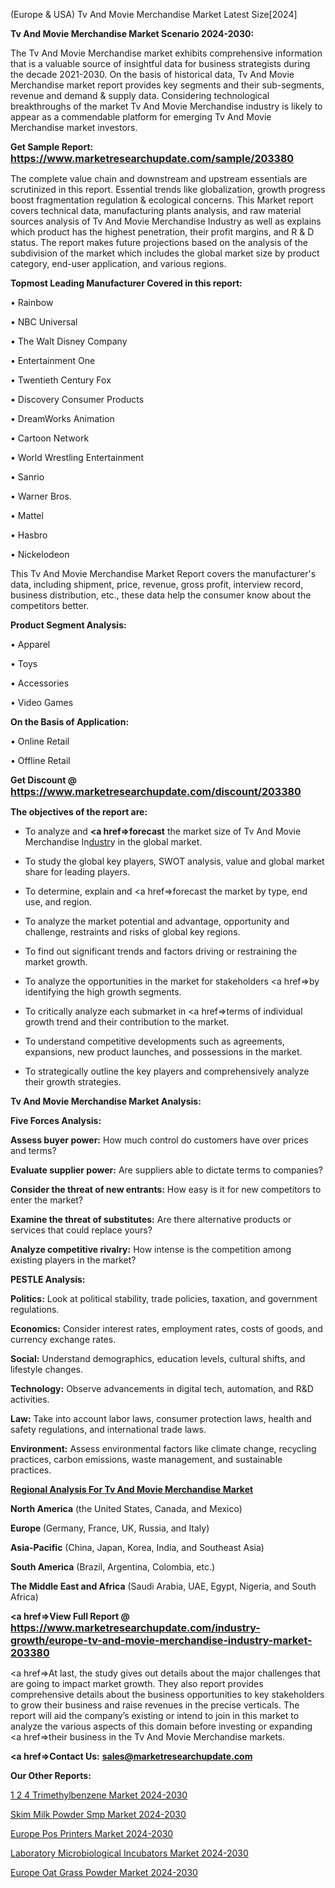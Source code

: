 (Europe & USA) Tv And Movie Merchandise Market Latest Size[2024]

<strong>Tv And Movie Merchandise Market Scenario 2024-2030:</strong>

The Tv And Movie Merchandise market exhibits comprehensive information that is a valuable source of insightful data for business strategists during the decade 2021-2030. On the basis of historical data, Tv And Movie Merchandise market report provides key segments and their sub-segments, revenue and demand &amp; supply data. Considering technological breakthroughs of the market Tv And Movie Merchandise industry is likely to appear as a commendable platform for emerging Tv And Movie Merchandise market investors.

<strong>Get Sample Report: <a href=https://www.marketresearchupdate.com/sample/203380><font size=3 color=#0000ff>https://www.marketresearchupdate.com/sample/203380</font></a></strong>

The complete value chain and downstream and upstream essentials are scrutinized in this report. Essential trends like globalization, growth progress boost fragmentation regulation &amp; ecological concerns. This Market report covers technical data, manufacturing plants analysis, and raw material sources analysis of Tv And Movie Merchandise Industry as well as explains which product has the highest penetration, their profit margins, and R & D status. The report makes future projections based on the analysis of the subdivision of the market which includes the global market size by product category, end-user application, and various regions.

<strong>Topmost Leading Manufacturer Covered in this report:</strong>

• Rainbow

• NBC Universal

• The Walt Disney Company

• Entertainment One

• Twentieth Century Fox

• Discovery Consumer Products

• DreamWorks Animation

• Cartoon Network

• World Wrestling Entertainment

• Sanrio

• Warner Bros.

• Mattel

• Hasbro

• Nickelodeon

This Tv And Movie Merchandise Market Report covers the manufacturer's data, including shipment, price, revenue, gross profit, interview record, business distribution, etc., these data help the consumer know about the competitors better.

<strong>Product Segment Analysis: </strong>

• Apparel

• Toys

• Accessories

• Video Games

<strong>On the Basis of Application:</strong>

• Online Retail

• Offline Retail

<strong>Get Discount @ <a href=https://www.marketresearchupdate.com/discount/203380><font size=3 color=#0000ff>https://www.marketresearchupdate.com/discount/203380</font></a></strong>

<strong><b>The objectives of the report are:</b></strong>

- To analyze and <strong><a href=><strong>forecast</strong></a></strong> the market size of Tv And Movie Merchandise In<a href=ASDF991299>dustr</a>y in the global market.

- To study the global key players, SWOT analysis, value and global market share for leading players.

- To determine, explain and <a href=>forecast</a> the market by type, end use, and region.

- To analyze the market potential and advantage, opportunity and challenge, restraints and risks of global key regions.

- To find out significant trends and factors driving or restraining the market growth.

- To analyze the opportunities in the market for stakeholders <a href=>by</a> identifying the high growth segments.

- To critically analyze each submarket in <a href=>terms</a> of individual growth trend and their contribution to the market.

- To understand competitive developments such as agreements, expansions, new product launches, and possessions in the market.

- To strategically outline the key players and comprehensively analyze their growth strategies.

<strong>Tv And Movie Merchandise Market Analysis:</strong>

<strong>Five Forces Analysis:</strong>

<strong>Assess buyer power:</strong> How much control do customers have over prices and terms?

<strong>Evaluate supplier power:</strong> Are suppliers able to dictate terms to companies?

<strong>Consider the threat of new entrants:</strong> How easy is it for new competitors to enter the market?

<strong>Examine the threat of substitutes:</strong> Are there alternative products or services that could replace yours?

<strong>Analyze competitive rivalry:</strong> How intense is the competition among existing players in the market?

<strong>PESTLE Analysis:</strong>

<strong>Politics:</strong> Look at political stability, trade policies, taxation, and government regulations.

<strong>Economics:</strong> Consider interest rates, employment rates, costs of goods, and currency exchange rates.

<strong>Social:</strong> Understand demographics, education levels, cultural shifts, and lifestyle changes.

<strong>Technology:</strong> Observe advancements in digital tech, automation, and R&D activities.

<strong>Law:</strong> Take into account labor laws, consumer protection laws, health and safety regulations, and international trade laws.

<strong>Environment:</strong> Assess environmental factors like climate change, recycling practices, carbon emissions, waste management, and sustainable practices.

<strong><u><b>Regional Analysis For Tv And Movie Merchandise Market</b></u></strong>

<strong><b>North America</b></strong> (the United States, Canada, and Mexico)

<strong><b>Europe </b></strong>(Germany, France, UK, Russia, and Italy)

<strong><b>Asia-Pacific</b></strong> (China, Japan, Korea, India, and Southeast Asia)

<strong><b>South America</b></strong> (Brazil, Argentina, Colombia, etc.)

<strong><b>The Middle East and Africa</b></strong> (Saudi Arabia, UAE, Egypt, Nigeria, and South Africa)

<strong><a href=>View Full Report</a> @ <a href=https://www.marketresearchupdate.com/industry-growth/europe-tv-and-movie-merchandise-industry-market-203380><font size=3 color=#0000ff>https://www.marketresearchupdate.com/industry-growth/europe-tv-and-movie-merchandise-industry-market-203380</font></a></strong>

<a href=>At last,</a> the study gives out details about the major challenges that are going to impact market growth. They also report provides comprehensive details about the business opportunities to key stakeholders to grow their business and raise revenues in the precise verticals. The report will aid the company’s existing or intend to join in this market to analyze the various aspects of this domain before investing or expanding <a href=>their</a> business in the Tv And Movie Merchandise markets.

<strong><a href=>Contact Us:</a></strong>
<strong>sales@marketresearchupdate.com</strong>

<strong>Our Other Reports:</strong>

<a href=https://www.linkedin.com/pulse/1-2-4-trimethylbenzene-market-2023-top-key-players>1 2 4 Trimethylbenzene Market 2024-2030</a>

<a href=https://www.linkedin.com/pulse/skim-milk-powder-smp-market-outlooks-2023-size>Skim Milk Powder Smp Market 2024-2030</a>

<a href=https://www.linkedin.com/pulse/europe-pos-printers-market-2023-current-future>Europe Pos Printers Market 2024-2030</a>

<a href=https://www.linkedin.com/pulse/laboratory-microbiological-incubators-market-8mo4f/>Laboratory Microbiological Incubators Market 2024-2030</a>

<a href=https://www.linkedin.com/pulse/europe-oat-grass-powder-market-research-report-2023-emzpf/>Europe Oat Grass Powder Market 2024-2030</a>
